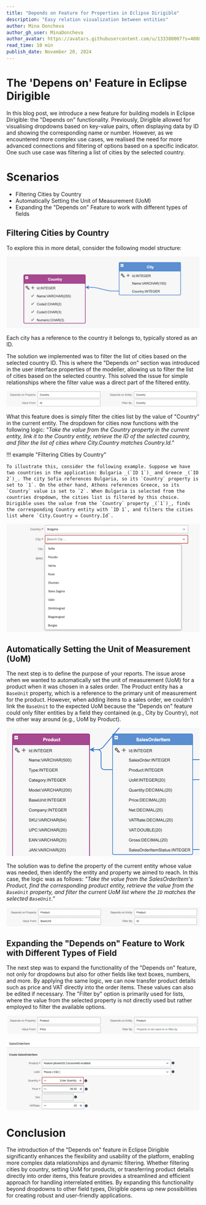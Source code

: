 ```yaml
---
title: "Depends on Feature for Properties in Eclipse Dirigible"
description: "Easy relation visualization between entities"
author: Mina Doncheva
author_gh_user: MinaDoncheva
author_avatar: https://avatars.githubusercontent.com/u/133380007?s=400&u=06f4d52d806a2c6577b774f2ff18a6e00ca07ffa&v=4
read_time: 10 min
publish_date: November 20, 2024
---
```


# The 'Depens on' Feature in Eclipse Dirigible

In this blog post, we introduce a new feature for building models in Eclipse Dirigible: the "Depends on" functionality. Previously, Dirigible allowed for visualising dropdowns based on key-value pairs, often displaying data by ID and showing the corresponding name or number. However, as we encountered more complex use cases, we realised the need for more advanced connections and filtering of options based on a specific indicator. One such use case was filtering a list of cities by the selected country.

# Scenarios

 * Filtering Cities by Country
 * Automatically Setting the Unit of Measurement (UoM)
 * Expanding the "Depends on" Feature to work with different types of fields

## Filtering Cities by Country

To explore this in more detail, consider the following model structure:

![country-city-relation](../../../images/dependsOnFeature/country-city-relation.png)

Each city has a reference to the country it belongs to, typically stored as an ID. 

The solution we implemented was to filter the list of cities based on the selected country ID. This is where the "Depends on" section was introduced in the user interface properties of the modeller, allowing us to filter the list of cities based on the selected country. This solved the issue for simple relationships where the filter value was a direct part of the filtered entity.

![city-dependsOn](../../../images/dependsOnFeature/city-dependsOn.png)

What this feature does is simply filter the cities list by the value of "Country" in the current entity. The dropdown for cities now functions with the following logic: _"Take the value from the Country property in the current entity, link it to the Country entity, retrieve the ID of the selected country, and filter the list of cities where City.Country matches Country.Id."_

!!! example "Filtering Cities by Country"

    To illustrate this, consider the following example. Suppose we have two countries in the application: Bulgaria _(`ID 1`)_ and Greece _(`ID 2`)_. The city Sofia references Bulgaria, so its `Country` property is set to `1`. On the other hand, Athens references Greece, so its `Country` value is set to `2`. When Bulgaria is selected from the countries dropdown, the cities list is filtered by this choice. Dirigible uses the value from the `Country` property _(`1`)_, finds the corresponding Country entity with `ID 1`, and filters the cities list where `City.Country = Country.Id`.

![filteredCities](../../../images/dependsOnFeature/filteredCities.png)

## Automatically Setting the Unit of Measurement (UoM)

The next step is to define the purpose of your reports. The issue arose when we wanted to automatically set the unit of measurement (UoM) for a product when it was chosen in a sales order. The Product entity has a `BaseUnit` property, which is a reference to the primary unit of measurement for the product. However, when adding items to a sales order, we couldn't link the `BaseUnit` to the expected UoM because the "Depends on" feature could only filter entities by a field they contained (e.g., City by Country), not the other way around (e.g., UoM by Product).

![item-product-relation](../../../images/dependsOnFeature/item-product-relation.png)

The solution was to define the property of the current entity whose value was needed, then identify the entity and property we aimed to reach. In this case, the logic was as follows: _"Take the value from the SalesOrderItem's Product, find the corresponding product entity, retrieve the value from the `BaseUnit` property, and filter the current UoM list where the `ID` matches the selected `BaseUnit`."_

![baseUnit-dependsOn](../../../images/dependsOnFeature/baseUnit-dependsOn.png)


## Expanding the "Depends on" Feature to Work with Different Types of Field

The next step was to expand the functionality of the "Depends on" feature, not only for dropdowns but also for other fields like text boxes, numbers, and more. By applying the same logic, we can now transfer product details such as price and VAT directly into the order items. These values can also be edited if necessary. The "Filter by" option is primarily used for lists, where the value from the selected property is not directly used but rather employed to filter the available options.

![price-dependsOn](../../../images/dependsOnFeature/price-dependsOn.png)

![item-chosen-product](../../../images/dependsOnFeature/item-chosen-product.png)

# Conclusion

The introduction of the "Depends on" feature in Eclipse Dirigible significantly enhances the flexibility and usability of the platform, enabling more complex data relationships and dynamic filtering. Whether filtering cities by country, setting UoM for products, or transferring product details directly into order items, this feature provides a streamlined and efficient approach for handling interrelated entities. By expanding this functionality beyond dropdowns to other field types, Dirigible opens up new possibilities for creating robust and user-friendly applications.
